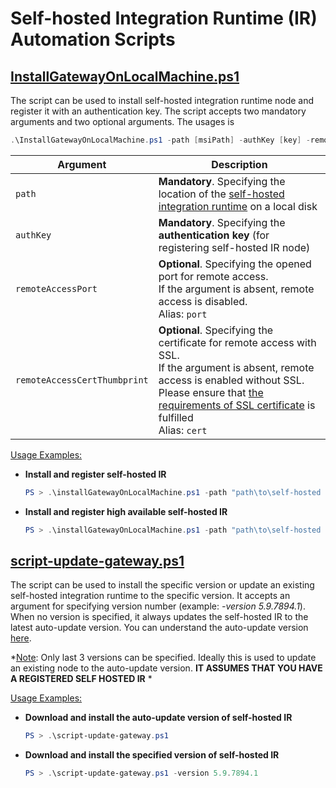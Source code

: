 # Self-hosted Integration Runtime (IR) Automation Scripts

## [InstallGatewayOnLocalMachine.ps1](./InstallGatewayOnLocalMachine.ps1)
The script can be used to install self-hosted integration runtime node and register it with an authentication key. The script accepts two mandatory arguments and two optional arguments. The usages is
```PowerShell
.\InstallGatewayOnLocalMachine.ps1 -path [msiPath] -authKey [key] -remoteAccessPort [port] -remoteAccessCertThumbprint [cert]
```
|Argument|Description|
|-|-|
|`path`|**Mandatory**. Specifying the location of the [self-hosted integration runtime](https://www.microsoft.com/download/details.aspx?id=39717) on a local disk|
|`authKey`|**Mandatory**. Specifying the **authentication key** (for registering self-hosted IR node)|
|`remoteAccessPort`|**Optional**. Specifying the opened port for remote access.<br/>If the argument is absent, remote access is disabled.<br/>Alias: `port`|
|`remoteAccessCertThumbprint`|**Optional**. Specifying the certificate for remote access with SSL.<br/>If the argument is absent, remote access is enabled without SSL.<br/>Please ensure that [the requirements of SSL certificate](https://docs.microsoft.com/en-us/azure/data-factory/create-self-hosted-integration-runtime?tabs=data-factory#tlsssl-certificate-requirements) is fulfilled<br/>Alias: `cert`|

<u>Usage Examples:</u>
* **Install and register self-hosted IR**
  ```PowerShell
  PS > .\installGatewayOnLocalMachine.ps1 -path "path\to\self-hosted IR\installer\IntegrationRuntime_5.x.x.x.msi" -authKey "IR@ddf0c003-1663-47e9-841e-ece9e7015ea4@xxx@ServiceEndpoint=xxx@xxx"
  ```
* **Install and register high available self-hosted IR**
  ```PowerShell
  PS > .\installGatewayOnLocalMachine.ps1 -path "path\to\self-hosted IR\installer\IntegrationRuntime_5.x.x.x.msi" -authKey "IR@ddf0c003-1663-47e9-841e-ece9e7015ea4@xxx@ServiceEndpoint=xxx@xxx" -port 8060 -cert "xxxx"
  ```


## [script-update-gateway.ps1](./script-update-gateway.ps1)
The script can be used to install the specific version or update an existing self-hosted integration runtime to the specific version. It accepts an argument for specifying version number (example: *-version 5.9.7894.1*). When no version is specified, it always updates the self-hosted IR to the latest auto-update version. You can understand the auto-update version [here](https://docs.microsoft.com/en-us/azure/data-factory/self-hosted-integration-runtime-auto-update#auto-update-version-vs-latest-version).

*<u>Note</u>: Only last 3 versions can be specified. Ideally this is used to update an existing node to the auto-update version. **IT ASSUMES THAT YOU HAVE A REGISTERED SELF HOSTED IR** *

<u>Usage Examples:</u>

* **Download and install the auto-update version of self-hosted IR**
  ```PowerShell
  PS > .\script-update-gateway.ps1
  ```

* **Download and install the specified version of self-hosted IR**
  ```PowerShell
  PS > .\script-update-gateway.ps1 -version 5.9.7894.1
  ```


